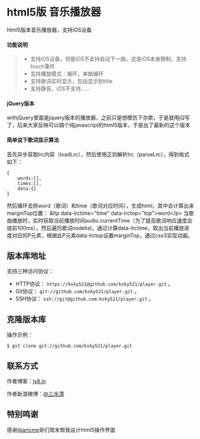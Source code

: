 html5版 音乐播放器
======

html5版本音乐播放器，支持iOS设备

#### 功能说明
> * 支持iOS设备，但是iOS不支持自动下一曲，这是iOS本身限制，支持touch事件
> * 支持播放模式：循环，单曲循环
> * 支持歌词实时显示，包括显示到title
> * 支持静音，iOS不支持……

#### jQuery版本
withjQuery里面是jquery版本的播放器，之前只是想模仿下亦歌，于是就用jQ写了，后来大家反映可以搞个纯javascript的html5版本，于是出了最新的这个版本

#### 简单说下歌词显示算法
首先异步获取lrc内容（loadLrc），然后使用正则解析lrc（parseLrc），得到格式如下：

	{
		words:[],
		times:[],
		data:{}
	}
然后循环去除word（歌词）和time（歌词对应时间），生成html，其中会计算出来marginTop位置：
	&ltp data-lrctime="time" data-lrctop="top">word&lt;/p>
当歌曲播放时，实时获取当前播放时间audio.currentTime（为了提高歌词响应速度会提前100ms），然后遍历歌词nodelist，通过计算data-lrctime，取出当前播放进度对应的P元素，根据此P元素data-lrctop设置marginTop，通过css3实现动画。

## 版本库地址

支持三种访问协议：

* HTTP协议： `https://ksky521@github.com/ksky521/player.git` 。
* Git协议： `git://github.com/ksky521/player.git` 。
* SSH协议： `ssh://git@github.com:ksky521/player.git` 。

## 克隆版本库

操作示例：

    $ git clone git://github.com/ksky521/player.git
	
## 联系方式

作者博客：[js8.in](http://js8.in)

作者新浪微博：[@三水清](http://weibo.com/sanshuiqing)



## 特别鸣谢
感谢[@aricme](http://weibo.com/aricme)哥们周末帮我设计html5操作界面